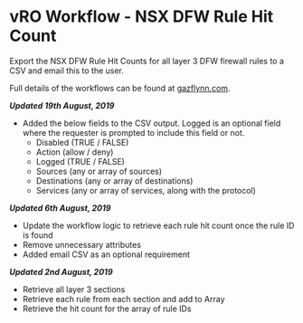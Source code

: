 # vRO Workflow - NSX DFW Rule Hit Count

Export the NSX DFW Rule Hit Counts for all layer 3 DFW firewall rules to a CSV and email this to the user.

Full details of the workflows can be found at [gazflynn.com](https://gazflynn.com/technology/vmware/extracting-nsx-dfw-rule-hit-counts/).

***Updated 19th August, 2019***
- Added the below fields to the CSV output. Logged is an optional field where the requester is prompted to include this field or not.
  - Disabled (TRUE / FALSE)
  - Action (allow / deny)
  - Logged (TRUE / FALSE)
  - Sources (any or array of sources)
  - Destinations (any or array of destinations)
  - Services (any or array of services, along with the protocol)

***Updated 6th August, 2019***
- Update the workflow logic to retrieve each rule hit count once the rule ID is found
- Remove unnecessary attributes
- Added email CSV as an optional requirement

***Updated 2nd August, 2019***
- Retrieve all layer 3 sections
- Retrieve each rule from each section and add to Array
- Retrieve the hit count for the array of rule IDs
